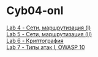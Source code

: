 # Cyb04-onl


[Lab 4 - Сети, маршрутизация (I)](Lab4/Lab4.md)  
[Lab 5 - Сети, маршрутизация (II)](Lab5/Lab5.md)  
[Lab 6 - Криптография](Lab6/Lab6.md)  
[Lab 7 - Типы атак I, OWASP 10](Lab7/Lab7.md)  
